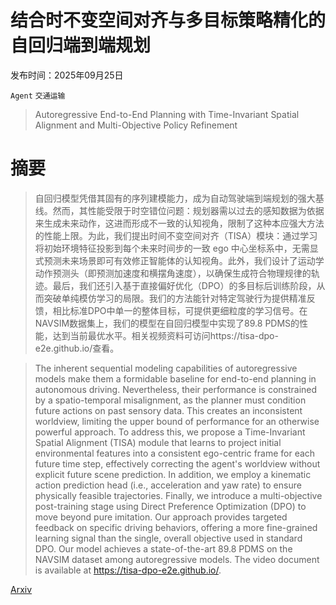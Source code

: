 # 结合时不变空间对齐与多目标策略精化的自回归端到端规划

发布时间：2025年09月25日

`Agent` `交通运输`

> Autoregressive End-to-End Planning with Time-Invariant Spatial Alignment and Multi-Objective Policy Refinement

# 摘要

> 自回归模型凭借其固有的序列建模能力，成为自动驾驶端到端规划的强大基线。然而，其性能受限于时空错位问题：规划器需以过去的感知数据为依据来生成未来动作，这进而形成不一致的认知视角，限制了这种本应强大方法的性能上限。为此，我们提出时间不变空间对齐（TISA）模块：通过学习将初始环境特征投影到每个未来时间步的一致 ego 中心坐标系中，无需显式预测未来场景即可有效修正智能体的认知视角。此外，我们设计了运动学动作预测头（即预测加速度和横摆角速度），以确保生成符合物理规律的轨迹。最后，我们还引入基于直接偏好优化（DPO）的多目标后训练阶段，从而突破单纯模仿学习的局限。我们的方法能针对特定驾驶行为提供精准反馈，相比标准DPO中单一的整体目标，可提供更细粒度的学习信号。在NAVSIM数据集上，我们的模型在自回归模型中实现了89.8 PDMS的性能，达到当前最优水平。相关视频资料可访问https://tisa-dpo-e2e.github.io/查看。

> The inherent sequential modeling capabilities of autoregressive models make them a formidable baseline for end-to-end planning in autonomous driving. Nevertheless, their performance is constrained by a spatio-temporal misalignment, as the planner must condition future actions on past sensory data. This creates an inconsistent worldview, limiting the upper bound of performance for an otherwise powerful approach. To address this, we propose a Time-Invariant Spatial Alignment (TISA) module that learns to project initial environmental features into a consistent ego-centric frame for each future time step, effectively correcting the agent's worldview without explicit future scene prediction. In addition, we employ a kinematic action prediction head (i.e., acceleration and yaw rate) to ensure physically feasible trajectories. Finally, we introduce a multi-objective post-training stage using Direct Preference Optimization (DPO) to move beyond pure imitation. Our approach provides targeted feedback on specific driving behaviors, offering a more fine-grained learning signal than the single, overall objective used in standard DPO. Our model achieves a state-of-the-art 89.8 PDMS on the NAVSIM dataset among autoregressive models. The video document is available at https://tisa-dpo-e2e.github.io/.

[Arxiv](https://arxiv.org/abs/2509.20938)